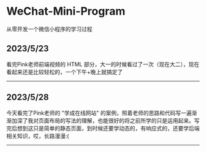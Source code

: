 # WeChat-Mini-Program
从零开发一个微信小程序的学习过程

## 2023/5/23

看完Pink老师前端视频的 HTML 部分，大一的时候看过了一次（现在大二），现在看起来还是比较轻松的，一个下午+晚上就搞定了

---

## 2023/5/28

今天看完了Pink老师的 "学成在线网站" 的案例，照着老师的思路和代码写一遍渐渐加深了我对页面布局的写法的理解，也能很好的将之前所学的只是运用起来。写完后想到这只是简单的静态页面，到时候还要学动态的，有响应式的，还要学后端相关知识，哎，长路漫漫:(

---